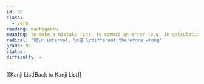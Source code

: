 ```yaml
---
id: 35
class:
  - verb
reading: machigaeru
meaning: to make a mistake (in); to commit an error (e.g. in calculation)
radical: "間\r interval, \r違 \rdifferent therefore wrong"
grade: N3
status:
difficulty: ★
---
```

[[Kanji List|Back to Kanji List]]